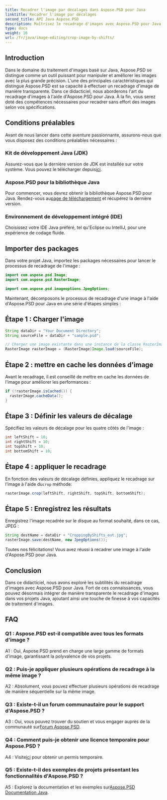 ```yaml
---
title: Recadrer l'image par décalages dans Aspose.PSD pour Java
linktitle: Recadrer l'image par décalages
second_title: API Java Aspose.PSD
description: Maîtrisez le recadrage d'images avec Aspose.PSD pour Java. Un tutoriel complet pour une manipulation transparente des images.
type: docs
weight: 16
url: /fr/java/image-editing/crop-image-by-shifts/
---
```

## Introduction

Dans le domaine du traitement d'images basé sur Java, Aspose.PSD se distingue comme un outil puissant pour manipuler et améliorer les images avec la plus grande précision. L'une des principales caractéristiques qui distingue Aspose.PSD est sa capacité à effectuer un recadrage d'image de manière transparente. Dans ce didacticiel, nous aborderons l'art du recadrage d'images à l'aide d'Aspose.PSD pour Java. À la fin, vous serez doté des compétences nécessaires pour recadrer sans effort des images selon vos spécifications.

## Conditions préalables

Avant de nous lancer dans cette aventure passionnante, assurons-nous que vous disposez des conditions préalables nécessaires :

### Kit de développement Java (JDK)

 Assurez-vous que la dernière version de JDK est installée sur votre système. Vous pouvez le télécharger depuis[ici](https://www.oracle.com/java/technologies/javase-downloads.html).

### Aspose.PSD pour la bibliothèque Java

 Pour commencer, vous devrez obtenir la bibliothèque Aspose.PSD pour Java. Rendez-vous au[page de téléchargement](https://releases.aspose.com/psd/java/) et récupérez la dernière version.

### Environnement de développement intégré (IDE)

Choisissez votre IDE Java préféré, tel qu'Eclipse ou IntelliJ, pour une expérience de codage fluide.

## Importer des packages

Dans votre projet Java, importez les packages nécessaires pour lancer le processus de recadrage de l'image :

```java
import com.aspose.psd.Image;
import com.aspose.psd.RasterImage;

import com.aspose.psd.imageoptions.JpegOptions;
```

Maintenant, décomposons le processus de recadrage d'une image à l'aide d'Aspose.PSD pour Java en une série d'étapes simples :

## Étape 1 : Charger l'image

```java
String dataDir = "Your Document Directory";
String sourceFile = dataDir + "sample.psd";

// Charger une image existante dans une instance de la classe RasterImage
RasterImage rasterImage = (RasterImage)Image.load(sourceFile);
```

## Étape 2 : mettre en cache les données d'image

Avant le recadrage, il est conseillé de mettre en cache les données de l'image pour améliorer les performances :

```java
if (!rasterImage.isCached()) {
  rasterImage.cacheData();
}
```

## Étape 3 : Définir les valeurs de décalage

Spécifiez les valeurs de décalage pour les quatre côtés de l'image :

```java
int leftShift = 10;
int rightShift = 10;
int topShift = 10;
int bottomShift = 10;
```

## Étape 4 : appliquer le recadrage

 En fonction des valeurs de décalage définies, appliquez le recadrage sur l'image à l'aide du`crop` méthode:

```java
rasterImage.crop(leftShift, rightShift, topShift, bottomShift);
```

## Étape 5 : Enregistrez les résultats

Enregistrez l'image recadrée sur le disque au format souhaité, dans ce cas, JPEG :

```java
String destName = dataDir + "CroppingByShifts_out.jpg";
rasterImage.save(destName, new JpegOptions());
```

Toutes nos félicitations! Vous avez réussi à recadrer une image à l'aide d'Aspose.PSD pour Java.

## Conclusion

Dans ce didacticiel, nous avons exploré les subtilités du recadrage d'images avec Aspose.PSD pour Java. Fort de ces connaissances, vous pouvez désormais intégrer de manière transparente le recadrage d'images dans vos projets Java, ajoutant ainsi une touche de finesse à vos capacités de traitement d'images.

## FAQ

### Q1 : Aspose.PSD est-il compatible avec tous les formats d'image ?

A1 : Oui, Aspose.PSD prend en charge une large gamme de formats d'image, garantissant la polyvalence de vos projets.

### Q2 : Puis-je appliquer plusieurs opérations de recadrage à la même image ?

A2 : Absolument, vous pouvez effectuer plusieurs opérations de recadrage de manière séquentielle sur la même image.

### Q3 : Existe-t-il un forum communautaire pour le support d'Aspose.PSD ?

 A3 : Oui, vous pouvez trouver du soutien et vous engager auprès de la communauté sur[Forum Aspose.PSD](https://forum.aspose.com/c/psd/34).

### Q4 : Comment puis-je obtenir une licence temporaire pour Aspose.PSD ?

 A4 : Visite[ici](https://purchase.aspose.com/temporary-license/) pour obtenir un permis temporaire.

### Q5 : Existe-t-il des exemples de projets présentant les fonctionnalités d'Aspose.PSD ?

 A5 : Explorez la documentation et les exemples sur[Aspose.PSD Documentation Java](https://reference.aspose.com/psd/java/).
